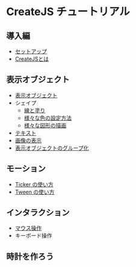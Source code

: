 # CreateJS チュートリアル

## 導入編

- [セットアップ](docs/quickstart.md)
- [CreateJSとは](docs/basic.md)

## 表示オブジェクト

- [表示オブジェクト](docs/displayobject.md)
- シェイプ
  - [線と塗り](docs/shape_fill_stroke.md)
  - [様々な色の設定方法](docs/shape_color.md)
  - [様々な図形の描画](docs/shape_draw.md)
- [テキスト](docs/text.md)
- [画像の表示](docs/bitmap.md)
- [表示オブジェクトのグループ化](docs/nest.md)

## モーション

- [Ticker の使い方](docs/ticker.md)
- [Tween の使い方](docs/tween.md)

## インタラクション

- [マウス操作](docs/mouse.md)
- キーボード操作

## 時計を作ろう
